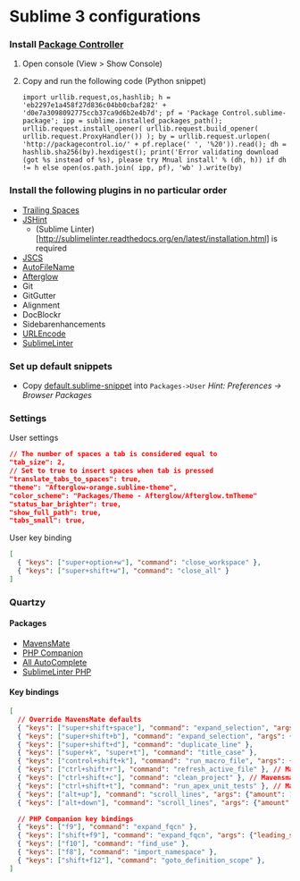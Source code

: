 Sublime 3 configurations
========================

### Install [Package Controller](https://packagecontrol.io/installation)

1. Open console (View > Show Console)
2. Copy and run the following code (Python snippet)

   ```
   import urllib.request,os,hashlib; h = 'eb2297e1a458f27d836c04bb0cbaf282' + 'd0e7a3098092775ccb37ca9d6b2e4b7d'; pf = 'Package Control.sublime-package'; ipp = sublime.installed_packages_path(); urllib.request.install_opener( urllib.request.build_opener( urllib.request.ProxyHandler()) ); by = urllib.request.urlopen( 'http://packagecontrol.io/' + pf.replace(' ', '%20')).read(); dh = hashlib.sha256(by).hexdigest(); print('Error validating download (got %s instead of %s), please try Mnual install' % (dh, h)) if dh != h else open(os.path.join( ipp, pf), 'wb' ).write(by)
   ```

### Install the following plugins in no particular order

* [Trailing Spaces](https://github.com/SublimeText/TrailingSpaces)
* [JSHint](https://packagecontrol.io/packages/SublimeLinter-jshint)
  * (Sublime Linter)[http://sublimelinter.readthedocs.org/en/latest/installation.html] is required
* [JSCS](https://packagecontrol.io/packages/SublimeLinter-jscs)
* [AutoFileName](https://packagecontrol.io/packages/AutoFileName)
* [Afterglow](https://github.com/YabataDesign/afterglow-theme)
* Git
* GitGutter
* Alignment
* DocBlockr
* Sidebarenhancements
* [URLEncode](https://packagecontrol.io/packages/URLEncode)
* [SublimeLinter](http://sublimelinter.readthedocs.org/en/latest/installation.html)

### Set up default snippets

* Copy [default.sublime-snippet](https://github.com/batjaa/settings/blob/master/sublime/default.sublime-snippet) into `Packages->User`
  *Hint: Preferences -> Browser Packages*

### Settings

User settings

```json
// The number of spaces a tab is considered equal to
"tab_size": 2,
// Set to true to insert spaces when tab is pressed
"translate_tabs_to_spaces": true,
"theme": "Afterglow-orange.sublime-theme",
"color_scheme": "Packages/Theme - Afterglow/Afterglow.tmTheme"
"status_bar_brighter": true,
"show_full_path": true,
"tabs_small": true,
```

User key binding

```json
[
  { "keys": ["super+option+w"], "command": "close_workspace" },
  { "keys": ["super+shift+w"], "command": "close_all" }
]
```

### Quartzy

#### Packages

* [MavensMate](https://github.com/joeferraro/MavensMate-SublimeText)
* [PHP Companion](https://github.com/erichard/SublimePHPCompanion)
* [All AutoComplete](https://github.com/alienhard/SublimeAllAutocomplete)
* [SublimeLinter PHP](https://packagecontrol.io/packages/SublimeLinter-php)

#### Key bindings

```json
[
  // Override MavensMate defaults
  { "keys": ["super+shift+space"], "command": "expand_selection", "args": {"to": "scope"} },
  { "keys": ["super+shift+b"], "command": "expand_selection", "args": {"to": "brackets"} },
  { "keys": ["super+shift+d"], "command": "duplicate_line" },
  { "keys": ["super+k", "super+t"], "command": "title_case" },
  { "keys": ["control+shift+k"], "command": "run_macro_file", "args": {"file": "res://Packages/Default/Delete Line.sublime-macro"} },
  { "keys": ["ctrl+shift+r"], "command": "refresh_active_file" }, // Mavensmate Plugin Required
  { "keys": ["ctrl+shift+c"], "command": "clean_project" }, // Mavensmate Plugin Required
  { "keys": ["ctrl+shift+t"], "command": "run_apex_unit_tests" }, // Mavensmate Plugin Required
  { "keys": ["alt+up"], "command": "scroll_lines", "args": {"amount": 1.0} },
  { "keys": ["alt+down"], "command": "scroll_lines", "args": {"amount": -1.0} },

  // PHP Companion key bindings
  { "keys": ["f9"], "command": "expand_fqcn" },
  { "keys": ["shift+f9"], "command": "expand_fqcn", "args": {"leading_separator": true} },
  { "keys": ["f10"], "command": "find_use" },
  { "keys": ["f8"], "command": "import_namespace" },
  { "keys": ["shift+f12"], "command": "goto_definition_scope" },
]
```
